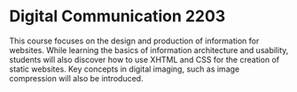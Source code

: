 # Digital Communication 2203
This course focuses on the design and production of information for websites. While learning the basics of information architecture and usability, students will also discover how to use XHTML and CSS for the creation of static websites. Key concepts in digital imaging, such as image compression will also be introduced.
